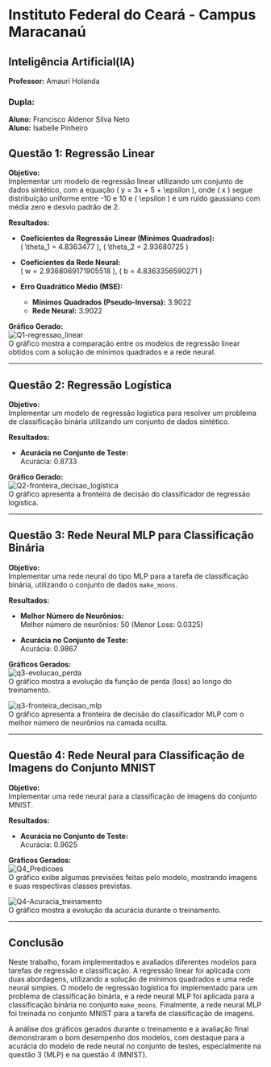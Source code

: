 # **Instituto Federal do Ceará - Campus Maracanaú**  
## Inteligência Artificial(IA)
**Professor:** Amaurí Holanda
### **Dupla:**
**Aluno:** Francisco Aldenor Silva Neto  
**Aluno:** Isabelle Pinheiro

## Questão 1: Regressão Linear

**Objetivo:**  
Implementar um modelo de regressão linear utilizando um conjunto de dados sintético, com a equação \( y = 3x + 5 + \epsilon \), onde \( x \) segue distribuição uniforme entre -10 e 10 e \( \epsilon \) é um ruído gaussiano com média zero e desvio padrão de 2.

**Resultados:**

- **Coeficientes da Regressão Linear (Mínimos Quadrados):**  
  \( \theta_1 = 4.8363477 \), \( \theta_2 = 2.93680725 \)

- **Coeficientes da Rede Neural:**  
  \( w = 2.9368069171905518 \), \( b = 4.8363356590271 \)

- **Erro Quadrático Médio (MSE):**  
  - **Mínimos Quadrados (Pseudo-Inversa):** 3.9022  
  - **Rede Neural:** 3.9022

**Gráfico Gerado:**  
![Q1-regressao_linear](imagens/Q1-regressao_linear.png)  
O gráfico mostra a comparação entre os modelos de regressão linear obtidos com a solução de mínimos quadrados e a rede neural.

---

## Questão 2: Regressão Logística

**Objetivo:**  
Implementar um modelo de regressão logística para resolver um problema de classificação binária utilizando um conjunto de dados sintético.

**Resultados:**

- **Acurácia no Conjunto de Teste:**  
  Acurácia: 0.8733

**Gráfico Gerado:**  
![Q2-fronteira_decisao_logistica](imagens/Q2-fronteira_decisao_logistica.png)  
O gráfico apresenta a fronteira de decisão do classificador de regressão logística.

---

## Questão 3: Rede Neural MLP para Classificação Binária

**Objetivo:**  
Implementar uma rede neural do tipo MLP para a tarefa de classificação binária, utilizando o conjunto de dados `make_moons`.

**Resultados:**

- **Melhor Número de Neurônios:**  
  Melhor número de neurônios: 50 (Menor Loss: 0.0325)

- **Acurácia no Conjunto de Teste:**  
  Acurácia: 0.9867

**Gráficos Gerados:**  
![q3-evolucao_perda](imagens/q3-evolucao_perda.png)  
O gráfico mostra a evolução da função de perda (loss) ao longo do treinamento.

![q3-fronteira_decisao_mlp](imagens/q3-fronteira_decisao_mlp.png)  
O gráfico apresenta a fronteira de decisão do classificador MLP com o melhor número de neurônios na camada oculta.

---

## Questão 4: Rede Neural para Classificação de Imagens do Conjunto MNIST

**Objetivo:**  
Implementar uma rede neural para a classificação de imagens do conjunto MNIST.

**Resultados:**

- **Acurácia no Conjunto de Teste:**  
  Acurácia: 0.9625

**Gráficos Gerados:**  
![Q4_Predicoes](imagens/Q4_Predicoes.png)  
O gráfico exibe algumas previsões feitas pelo modelo, mostrando imagens e suas respectivas classes previstas.

![Q4-Acuracia_treinamento](imagens/Q4-Acuracia_treinamento.png)  
O gráfico mostra a evolução da acurácia durante o treinamento.

---

## Conclusão

Neste trabalho, foram implementados e avaliados diferentes modelos para tarefas de regressão e classificação. A regressão linear foi aplicada com duas abordagens, utilizando a solução de mínimos quadrados e uma rede neural simples. O modelo de regressão logística foi implementado para um problema de classificação binária, e a rede neural MLP foi aplicada para a classificação binária no conjunto `make_moons`. Finalmente, a rede neural MLP foi treinada no conjunto MNIST para a tarefa de classificação de imagens.

A análise dos gráficos gerados durante o treinamento e a avaliação final demonstraram o bom desempenho dos modelos, com destaque para a acurácia do modelo de rede neural no conjunto de testes, especialmente na questão 3 (MLP) e na questão 4 (MNIST).
